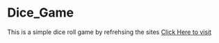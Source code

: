 # Dice_Game
This is a simple dice roll game by refrehsing the sites
[Click Here to visit](https://dice-game-by-aditi.netlify.app/)
